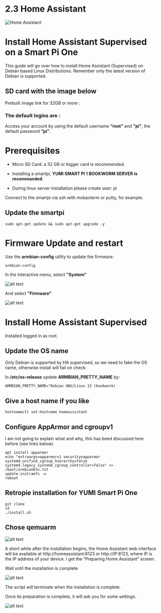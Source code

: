 # 2.3 Home Assistant

![Home Assistant](../../img/SmartPi/Home_Assistant/homeassistant_logo.png)

# Install Home Assistant Supervised on a Smart Pi One

This guide will go over how to install Home Assistant (Supervised) on Debian based Linux Distributions. Remember only the latest version of Debian is supported.

## SD card with the image below

Prebuilt image link for 32GB or more : 

### The default logins are :

Access your account by using the default username **“root”** and **"pi"**, the default password **“pi”**.

# Prerequisites

- Micro SD Card: a 32 GB or bigger card is recommended.

- Installing a smartpi, **YUMI SMART PI 1 BOOKWORM SERVER is recommanded**.  

- During linux server installation please create user: pi 

Connect to the smartpi via ssh with mobaxterm or putty, for example.

## Update the smartpi

```
sudo apt-get update && sudo apt-get upgrade -y
```

# Firmware Update and restart

Use the **armbian-config** utility to update the firmware:

```
armbian-config
```

In the interactive menu, select **"System"**


![alt text](../../img/SmartPi/Home_Assistant/homeassistant1.png)

And select **"Firmware"**

![alt text](../../img/SmartPi/Home_Assistant/homeassistant2.png)

# Install Home Assistant Supervised

Installed logged in as root.

## Update the OS name
Only Debian is supported by HA supervised, so we need to fake the OS name, otherwise install will fail on check:

In **/etc/os-release** update **ARMBIAN_PRETTY_NAME** by:

```
ARMBIAN_PRETTY_NAME="Debian GNU/Linux 12 (bookworm)
```

## Give a host name if you like
```
hostnamectl set-hostname homeassistant
```

## Configure AppArmor and cgroupv1
I am not going to explain what and why, this has beed discussed here before (see links below).

```
apt install apparmor
echo "extraargs=apparmor=1 security=apparmor systemd.unified_cgroup_hierarchy=false systemd.legacy_systemd_cgroup_controller=false" >> /boot/armbianEnv.txt
update-initramfs -u
reboot
```

## Retropie installation for YUMI Smart Pi One

```
git clone 
cd 
./install.sh

```

## Chose qemuarm
![alt text](../../img/SmartPi/Home_Assistant/homeassistant3.png)

A short while after the installation begins, the Home Assistant web interface will be available at http://homeassistant:8123 or http://IP:8123, where IP is the IP address of your device. I get the “Preparing Home Assistant” screen. 

Wait until the installation is complete

![alt text](../../img/SmartPi/Home_Assistant/homeassistant4.png)

The script will terminate when the installation is complete.

Once its preparation is complete, it will ask you for some settings.

![alt text](../../img/SmartPi/Home_Assistant/homeassistant5.png)













